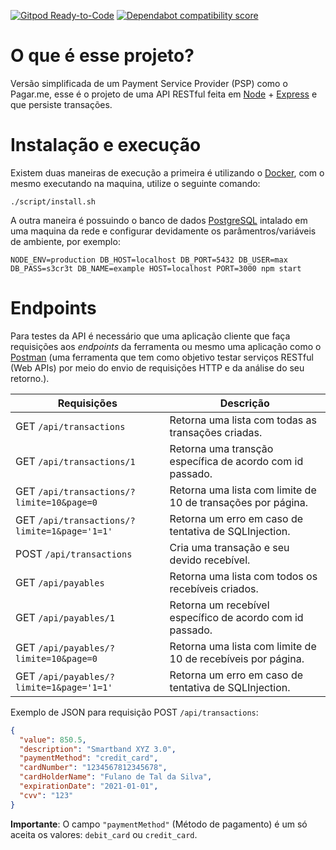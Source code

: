 [![Gitpod Ready-to-Code](https://img.shields.io/badge/Gitpod-Ready--to--Code-blue?logo=gitpod)](https://gitpod.io/#https://github.com/guimaraes-lucas/payment-service-provider) 
[![Dependabot compatibility score](https://dependabot-badges.githubapp.com/badges/compatibility_score?dependency-name=lodash&package-manager=npm_and_yarn&previous-version=4.17.15&new-version=4.17.19)](https://help.github.com/articles/configuring-automated-security-fixes)

# O que é esse projeto?

Versão simplificada de um Payment Service Provider (PSP) como o Pagar.me, esse é o projeto de uma API RESTful feita em [Node](https://nodejs.org/en/) + [Express](https://expressjs.com) e que persiste transações.

# Instalação e execução

Existem duas maneiras de execução a primeira é utilizando o [Docker](https://docs.docker.com/docker-for-windows/install/), com o mesmo executando na maquina, utilize o seguinte comando:

```shell
./script/install.sh
```

A outra maneira é possuindo o banco de dados [PostgreSQL](https://www.postgresql.org/download/) intalado em uma maquina da rede e configurar devidamente os parâmentros/variáveis de ambiente, por exemplo:

```shell
NODE_ENV=production DB_HOST=localhost DB_PORT=5432 DB_USER=max DB_PASS=s3cr3t DB_NAME=example HOST=localhost PORT=3000 npm start
```

# Endpoints

Para testes da API é necessário que uma aplicação cliente que faça requisições aos *endpoints* da ferramenta ou mesmo uma aplicação como o [Postman](https://www.getpostman.com/downloads/) (uma ferramenta que tem como objetivo testar serviços RESTful (Web APIs) por meio do envio de requisições HTTP e da análise do seu retorno.). 

| Requisições                                  | Descrição                                                    |
| -------------------------------------------- | ------------------------------------------------------------ |
| GET `/api/transactions`                      | Retorna uma lista com todas as transações criadas.           |
| GET `/api/transactions/1`                    | Retorna uma transção específica de acordo com id passado.    |
| GET `/api/transactions/?limite=10&page=0`    | Retorna uma lista com limite de 10 de transações por página. |
| GET `/api/transactions/?limite=1&page='1=1'` | Retorna um erro em caso de tentativa de SQLInjection.        |
| POST `/api/transactions`                     | Cria uma transação e seu devido recebível.                   |
| GET `/api/payables`                          | Retorna uma lista com todos os recebíveis criados.           |
| GET `/api/payables/1`                        | Retorna um recebível específico de acordo com id passado.    |
| GET `/api/payables/?limite=10&page=0`        | Retorna uma lista com limite de 10 de recebíveis por página. |
| GET `/api/payables/?limite=1&page='1=1'`     | Retorna um erro em caso de tentativa de SQLInjection.        |

Exemplo de JSON para requisição POST `/api/transactions`:

```json
{
  "value": 850.5,
  "description": "Smartband XYZ 3.0",
  "paymentMethod": "credit_card",
  "cardNumber": "1234567812345678",
  "cardHolderName": "Fulano de Tal da Silva",
  "expirationDate": "2021-01-01",
  "cvv": "123"
}
```

**Importante**: O campo `"paymentMethod"` (Método de pagamento) é um só aceita os valores: `debit_card` ou `credit_card`.
